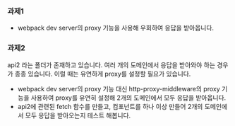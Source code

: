 ### 과제1

- webpack dev server의 proxy 기능을 사용해 우회하여 응답을 받아옵니다.

### 과제2

api2 라는 폴더가 존재하고 있습니다. 여러 개의 도메인에서 응답을 받아와야 하는 경우가 종종 있습니다. 이럴 때는 유연하게 proxy를 설정할 필요가 있습니다.

- webpack dev server의 proxy 기능 대신 http-proxy-middleware의 proxy 기능을 사용하여 proxy를 유연히 설정해 2개의 도메인에서 모두 응답을 받아옵니다.
- api2에 관련된 fetch 함수를 만들고, 컴포넌트를 하나 이상 만들어 2개의 도메인에서 모두 응답을 받아오는지 테스트 해봅니다.
